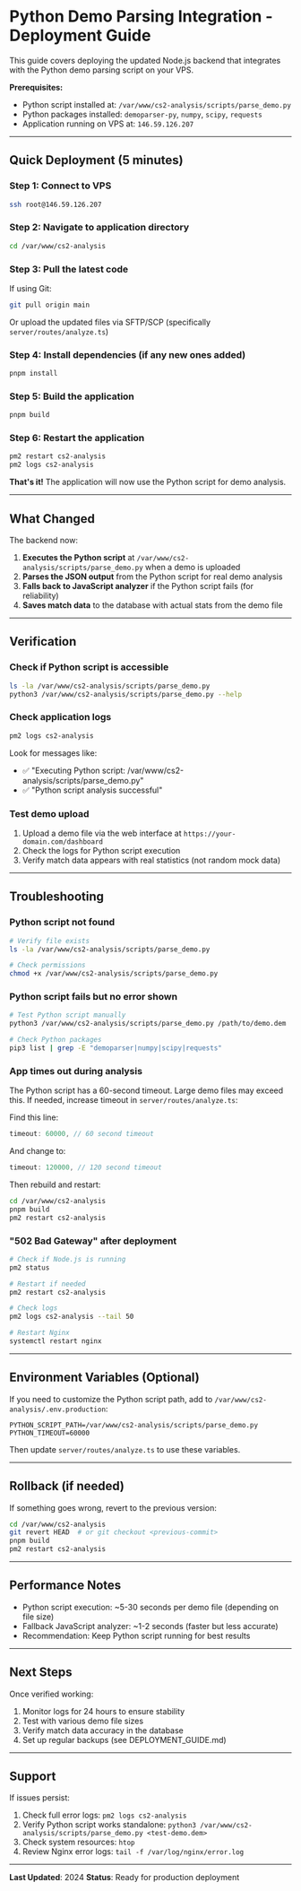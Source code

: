 # Python Demo Parsing Integration - Deployment Guide

This guide covers deploying the updated Node.js backend that integrates with the Python demo parsing script on your VPS.

**Prerequisites:**
- Python script installed at: `/var/www/cs2-analysis/scripts/parse_demo.py`
- Python packages installed: `demoparser-py`, `numpy`, `scipy`, `requests`
- Application running on VPS at: `146.59.126.207`

---

## Quick Deployment (5 minutes)

### Step 1: Connect to VPS

```bash
ssh root@146.59.126.207
```

### Step 2: Navigate to application directory

```bash
cd /var/www/cs2-analysis
```

### Step 3: Pull the latest code

If using Git:
```bash
git pull origin main
```

Or upload the updated files via SFTP/SCP (specifically `server/routes/analyze.ts`)

### Step 4: Install dependencies (if any new ones added)

```bash
pnpm install
```

### Step 5: Build the application

```bash
pnpm build
```

### Step 6: Restart the application

```bash
pm2 restart cs2-analysis
pm2 logs cs2-analysis
```

**That's it!** The application will now use the Python script for demo analysis.

---

## What Changed

The backend now:
1. **Executes the Python script** at `/var/www/cs2-analysis/scripts/parse_demo.py` when a demo is uploaded
2. **Parses the JSON output** from the Python script for real demo analysis
3. **Falls back to JavaScript analyzer** if the Python script fails (for reliability)
4. **Saves match data** to the database with actual stats from the demo file

---

## Verification

### Check if Python script is accessible

```bash
ls -la /var/www/cs2-analysis/scripts/parse_demo.py
python3 /var/www/cs2-analysis/scripts/parse_demo.py --help
```

### Check application logs

```bash
pm2 logs cs2-analysis
```

Look for messages like:
- ✅ "Executing Python script: /var/www/cs2-analysis/scripts/parse_demo.py"
- ✅ "Python script analysis successful"

### Test demo upload

1. Upload a demo file via the web interface at `https://your-domain.com/dashboard`
2. Check the logs for Python script execution
3. Verify match data appears with real statistics (not random mock data)

---

## Troubleshooting

### Python script not found

```bash
# Verify file exists
ls -la /var/www/cs2-analysis/scripts/parse_demo.py

# Check permissions
chmod +x /var/www/cs2-analysis/scripts/parse_demo.py
```

### Python script fails but no error shown

```bash
# Test Python script manually
python3 /var/www/cs2-analysis/scripts/parse_demo.py /path/to/demo.dem

# Check Python packages
pip3 list | grep -E "demoparser|numpy|scipy|requests"
```

### App times out during analysis

The Python script has a 60-second timeout. Large demo files may exceed this. If needed, increase timeout in `server/routes/analyze.ts`:

Find this line:
```typescript
timeout: 60000, // 60 second timeout
```

And change to:
```typescript
timeout: 120000, // 120 second timeout
```

Then rebuild and restart:
```bash
cd /var/www/cs2-analysis
pnpm build
pm2 restart cs2-analysis
```

### "502 Bad Gateway" after deployment

```bash
# Check if Node.js is running
pm2 status

# Restart if needed
pm2 restart cs2-analysis

# Check logs
pm2 logs cs2-analysis --tail 50

# Restart Nginx
systemctl restart nginx
```

---

## Environment Variables (Optional)

If you need to customize the Python script path, add to `/var/www/cs2-analysis/.env.production`:

```
PYTHON_SCRIPT_PATH=/var/www/cs2-analysis/scripts/parse_demo.py
PYTHON_TIMEOUT=60000
```

Then update `server/routes/analyze.ts` to use these variables.

---

## Rollback (if needed)

If something goes wrong, revert to the previous version:

```bash
cd /var/www/cs2-analysis
git revert HEAD  # or git checkout <previous-commit>
pnpm build
pm2 restart cs2-analysis
```

---

## Performance Notes

- Python script execution: ~5-30 seconds per demo file (depending on file size)
- Fallback JavaScript analyzer: ~1-2 seconds (faster but less accurate)
- Recommendation: Keep Python script running for best results

---

## Next Steps

Once verified working:
1. Monitor logs for 24 hours to ensure stability
2. Test with various demo file sizes
3. Verify match data accuracy in the database
4. Set up regular backups (see DEPLOYMENT_GUIDE.md)

---

## Support

If issues persist:
1. Check full error logs: `pm2 logs cs2-analysis`
2. Verify Python script works standalone: `python3 /var/www/cs2-analysis/scripts/parse_demo.py <test-demo.dem>`
3. Check system resources: `htop`
4. Review Nginx error logs: `tail -f /var/log/nginx/error.log`

---

**Last Updated**: 2024
**Status**: Ready for production deployment
